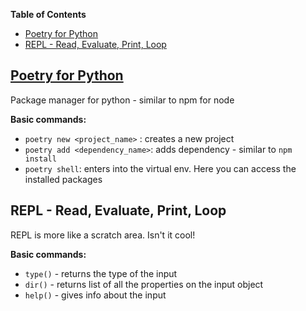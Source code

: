 **Table of Contents**

- [Poetry for Python](#poetry-for-python)
- [REPL - Read, Evaluate, Print, Loop](#repl---read-evaluate-print-loop)

## [Poetry for Python](https://python-poetry.org/)

Package manager for python - similar to npm for node

**Basic commands:**

- `poetry new <project_name>` : creates a new project
- `poetry add <dependency_name>`: adds dependency - similar to `npm install`
- `poetry shell`: enters into the virtual env. Here you can access the installed packages

## REPL - Read, Evaluate, Print, Loop

REPL is more like a scratch area. Isn't it cool!

**Basic commands:**

- `type()` - returns the type of the input
- `dir()` - returns list of all the properties on the input object
- `help()` - gives info about the input
